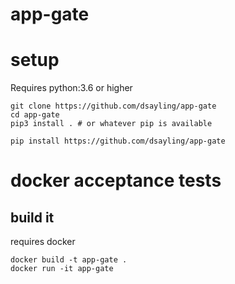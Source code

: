 # app-gate

# setup

Requires python:3.6 or higher

```
git clone https://github.com/dsayling/app-gate
cd app-gate
pip3 install . # or whatever pip is available

pip install https://github.com/dsayling/app-gate
```

# docker acceptance tests

## build it

requires docker
```
docker build -t app-gate .
docker run -it app-gate
```



